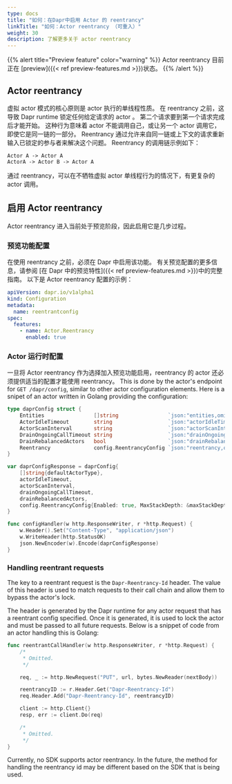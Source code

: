 ```yaml
---
type: docs
title: "如何：在Dapr中启用 Actor 的 reentrancy"
linkTitle: "如何：Actor reentrancy （可重入）"
weight: 30
description: 了解更多关于 actor reentrancy
---
```


{{% alert title="Preview feature" color="warning" %}}
Actor reentrancy 目前正在 [preview]({{< ref preview-features.md >}})状态。
{{% /alert %}}

## Actor reentrancy
虚拟 actor 模式的核心原则是 actor 执行的单线程性质。 在 reentrancy 之前，这导致 Dapr runtime 锁定任何给定请求的 actor 。 第二个请求要到第一个请求完成后才能开始。 这种行为意味着 actor 不能调用自己，或让另一个 actor 调用它，即使它是同一链的一部分。 Reentrancy 通过允许来自同一链或上下文的请求重新输入已锁定的参与者来解决这个问题。 Reentrancy 的调用链示例如下：

```
Actor A -> Actor A
ActorA -> Actor B -> Actor A
```

通过 reentrancy，可以在不牺牲虚拟 actor 单线程行为的情况下，有更复杂的 actor 调用。

## 启用 Actor reentrancy
Actor reentrancy 进入当前处于预览阶段，因此启用它是几步过程。

### 预览功能配置
在使用 reentrancy 之前，必须在 Dapr 中启用该功能。 有关预览配置的更多信息，请参阅 [在 Dapr 中的预览特性]({{< ref preview-features.md >}})中的完整指南。 以下是 Actor reentrancy 配置的示例：

```yaml
apiVersion: dapr.io/v1alpha1
kind: Configuration
metadata:
  name: reentrantconfig
spec:
  features:
    - name: Actor.Reentrancy
      enabled: true
```

### Actor 运行时配置
一旦将 Actor reentrancy 作为选择加入预览功能启用，reentrancy 的 actor 还必须提供适当的配置才能使用 reentrancy。 This is done by the actor's endpoint for `GET /dapr/config`, similar to other actor configuration elements. Here is a snipet of an actor written in Golang providing the configuration:

```go
type daprConfig struct {
    Entities                []string                `json:"entities,omitempty"`
    ActorIdleTimeout        string                  `json:"actorIdleTimeout,omitempty"`
    ActorScanInterval       string                  `json:"actorScanInterval,omitempty"`
    DrainOngoingCallTimeout string                  `json:"drainOngoingCallTimeout,omitempty"`
    DrainRebalancedActors   bool                    `json:"drainRebalancedActors,omitempty"`
    Reentrancy              config.ReentrancyConfig `json:"reentrancy,omitempty"`
}

var daprConfigResponse = daprConfig{
    []string{defaultActorType},
    actorIdleTimeout,
    actorScanInterval,
    drainOngoingCallTimeout,
    drainRebalancedActors,
    config.ReentrancyConfig{Enabled: true, MaxStackDepth: &maxStackDepth},
}

func configHandler(w http.ResponseWriter, r *http.Request) {
    w.Header().Set("Content-Type", "application/json")
    w.WriteHeader(http.StatusOK)
    json.NewEncoder(w).Encode(daprConfigResponse)
}
```

### Handling reentrant requests
The key to a reentrant request is the `Dapr-Reentrancy-Id` header. The value of this header is used to match requests to their call chain and allow them to bypass the actor's lock.

The header is generated by the Dapr runtime for any actor request that has a reentrant config specified. Once it is generated, it is used to lock the actor and must be passed to all future requests. Below is a snippet of code from an actor handling this is Golang:

```go
func reentrantCallHandler(w http.ResponseWriter, r *http.Request) {
    /*
     * Omitted.
     */

    req, _ := http.NewRequest("PUT", url, bytes.NewReader(nextBody))

    reentrancyID := r.Header.Get("Dapr-Reentrancy-Id")
    req.Header.Add("Dapr-Reentrancy-Id", reentrancyID)

    client := http.Client{}
    resp, err := client.Do(req)

    /*
     * Omitted.
     */
}
```

Currently, no SDK supports actor reentrancy. In the future, the method for handling the reentrancy id may be different based on the SDK that is being used.
